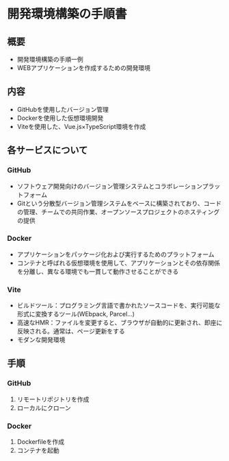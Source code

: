 # 開発環境構築の手順書

## 概要
* 開発環境構築の手順一例
* WEBアプリケーションを作成するための開発環境

## 内容
* GitHubを使用したバージョン管理
* Dockerを使用した仮想環境開発
* Viteを使用した、Vue.js×TypeScript環境を作成

## 各サービスについて
### GitHub
* ソフトウェア開発向けのバージョン管理システムとコラボレーションプラットフォーム
* Gitという分散型バージョン管理システムをベースに構築されており、コードの管理、チームでの共同作業、オープンソースプロジェクトのホスティングの提供

### Docker
* アプリケーションをパッケージ化および実行するためのプラットフォーム
* コンテナと呼ばれる仮想環境を使用して、アプリケーションとその依存関係を分離し、異なる環境でも一貫して動作させることができる

### Vite
* ビルドツール：プログラミング言語で書かれたソースコードを、実行可能な形式に変換するツール(WEbpack, Parcel...)
* 高速なHMR：ファイルを変更すると、ブラウザが自動的に更新され、即座に反映される。通常は、ページ更新をする
* モダンな開発環境

## 手順
### GitHub
1. リモートリポジトリを作成
2. ローカルにクローン

### Docker
1. Dockerfileを作成
2. コンテナを起動
